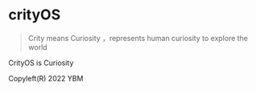 # crityOS

> Crity means Curiosity ，represents human curiosity to explore the world

CrityOS is Curiosity











Copyleft(R) 2022 YBM
